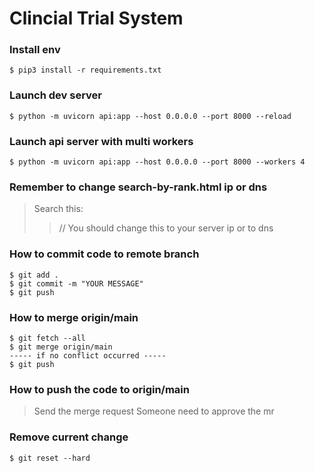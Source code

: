 # Clincial Trial System


### Install env
```
$ pip3 install -r requirements.txt
```

### Launch dev server
```
$ python -m uvicorn api:app --host 0.0.0.0 --port 8000 --reload
```

### Launch api server with multi workers
```
$ python -m uvicorn api:app --host 0.0.0.0 --port 8000 --workers 4
```
### Remember to change search-by-rank.html ip or dns
> Search this: 
>> // You should change this to your server ip or to dns

### How to commit code to remote branch
```
$ git add .
$ git commit -m "YOUR MESSAGE"
$ git push
```

### How to merge origin/main
```
$ git fetch --all
$ git merge origin/main
----- if no conflict occurred -----
$ git push
```

### How to push the code to origin/main
> Send the merge request
> Someone need to approve the mr

### Remove current change
```
$ git reset --hard
```